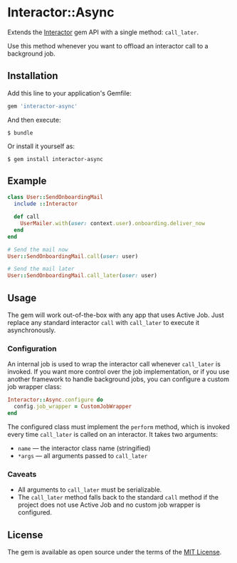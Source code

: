 # Interactor::Async

Extends the [Interactor](https://github.com/collectiveidea/interactor) gem API with a single method: `call_later`.

Use this method whenever you want to offload an interactor call to a background job.

## Installation

Add this line to your application's Gemfile:

```ruby
gem 'interactor-async'
```

And then execute:

    $ bundle

Or install it yourself as:

    $ gem install interactor-async

## Example

```ruby
class User::SendOnboardingMail
  include ::Interactor

  def call
    UserMailer.with(user: context.user).onboarding.deliver_now
  end
end

# Send the mail now
User::SendOnboardingMail.call(user: user)

# Send the mail later
User::SendOnboardingMail.call_later(user: user)
```

## Usage

The gem will work out-of-the-box with any app that uses Active Job. Just replace any standard interactor `call` with `call_later` to execute it asynchronously.

### Configuration

An internal job is used to wrap the interactor call whenever `call_later` is invoked.  If you want more control over the job implementation, or if you use another framework to handle background jobs, you can configure a custom job wrapper class:

```ruby
Interactor::Async.configure do
  config.job_wrapper = CustomJobWrapper
end
```

The configured class must implement the `perform` method, which is invoked every time `call_later` is called on an interactor. It takes two arguments:

* `name` — the interactor class name (stringified)
* `*args` — all arguments passed to `call_later`


### Caveats
* All arguments to `call_later` must be serializable.
* The `call_later` method falls back to the standard `call` method if the project does not use Active Job and no custom job wrapper is configured.

## License

The gem is available as open source under the terms of the [MIT License](https://opensource.org/licenses/MIT).
